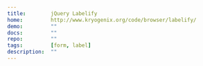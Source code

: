 ```yaml
---
title:        jQuery Labelify
home:         http://www.kryogenix.org/code/browser/labelify/
demo:         ""
docs:         ""
repo:         ""
tags:         [form, label]
description:  ""
---
```


